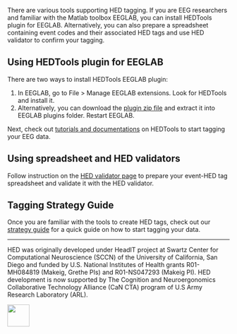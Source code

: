 There are various tools supporting HED tagging. If you are EEG researchers and familiar with the Matlab toolbox EEGLAB, you can install HEDTools plugin for EEGLAB. Alternatively, you can also prepare a spreadsheet containing event codes and their associated HED tags and use HED validator to confirm your tagging.

## Using HEDTools plugin for EEGLAB
There are two ways to install HEDTools EEGLAB plugin:
1. In EEGLAB, go to File > Manage EEGLAB extensions. Look for HEDTools and install it.
2. Alternatively, you can download the [plugin zip file](https://github.com/hed-standard/hed-matlab/tree/master/EEGLABPlugin) and extract it into EEGLAB plugins folder. Restart EEGLAB.

Next, check out [tutorials and documentations](/eeglab)  on HEDTools to start tagging your EEG data.

## Using spreadsheet and HED validators
Follow instruction on the [HED validator page](http://visual.cs.utsa.edu/hed/help) to prepare your event-HED tag spreadsheet and validate it with the HED validator.

## Tagging Strategy Guide
Once you are familiar with the tools to create HED tags, check out our [strategy guide](/pdf/HEDTaggingStrategyGuide.pdf) for a quick guide on how to start tagging your data.

***

HED was originally developed under HeadIT project at Swartz Center for Computational Neuroscience (SCCN) of the University of California, San Diego and funded by U.S. National Institutes of Health grants R01-MH084819 (Makeig, Grethe PIs) and R01-NS047293 (Makeig PI). HED development is now supported by The Cognition and Neuroergonomics Collaborative Technology Alliance (CaN CTA) program of U.S Army Research Laboratory (ARL).
<div width = "100%">
<div width = "100%" align = "center" style="float:left">
<a href="http://www.arl.army.mil/"  align="center"><img src="/images/ARL_logo.png" align="centeer" height="50px" ></a>
</div>
</div>
<p/>
